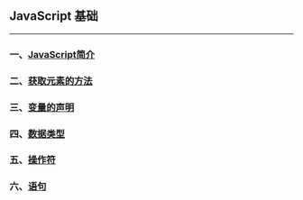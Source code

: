 ## JavaScript 基础

----------
### 一、<a href="./JavaScript简介.md">JavaScript简介</a>

### 二、<a href="./获取元素的方法.md">获取元素的方法</a>

### 三、<a href="./变量的声明.md">变量的声明</a>

### 四、<a href="./数据类型.md">数据类型</a>

### 五、<a href="./操作符.md">操作符</a>

### 六、<a href="./语句.md">语句</a>

​     

​	

